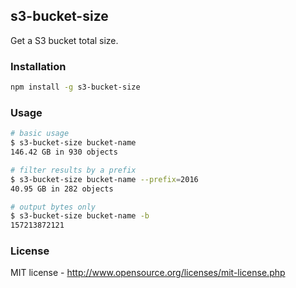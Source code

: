 ## s3-bucket-size

Get a S3 bucket total size.

### Installation

```bash
npm install -g s3-bucket-size
```

### Usage

```bash
# basic usage
$ s3-bucket-size bucket-name
146.42 GB in 930 objects

# filter results by a prefix
$ s3-bucket-size bucket-name --prefix=2016
40.95 GB in 282 objects

# output bytes only
$ s3-bucket-size bucket-name -b
157213872121
```

### License

MIT license - http://www.opensource.org/licenses/mit-license.php
